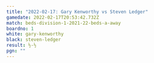 ```yaml
---
title: "2022-02-17: Gary Kenworthy vs Steven Ledger"
gamedate: 2022-02-17T20:53:42.732Z
match: beds-division-1-2021-22-beds-a-away
boardno: 1
white: gary-kenworthy
black: steven-ledger
result: ½-½
pgn: ""
---
```

